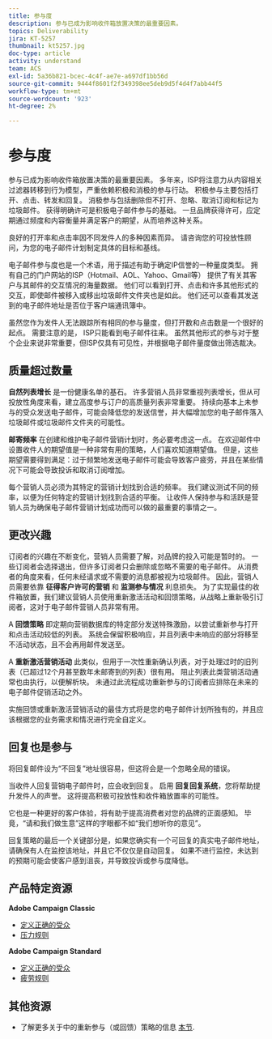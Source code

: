 ```yaml
---
title: 参与度
description: 参与已成为影响收件箱放置决策的最重要因素。
topics: Deliverability
jira: KT-5257
thumbnail: kt5257.jpg
doc-type: article
activity: understand
team: ACS
exl-id: 5a36b821-bcec-4c4f-ae7e-a697df1bb56d
source-git-commit: 9444f8601f2f349398ee5deb9d5f4d4f7abb44f5
workflow-type: tm+mt
source-wordcount: '923'
ht-degree: 2%

---
```


# 参与度

参与已成为影响收件箱放置决策的最重要因素。 多年来，ISP将注意力从内容相关过滤器转移到行为模型，严重依赖积极和消极的参与行动。 积极参与主要包括打开、点击、转发和回复。 消极参与包括删除但不打开、忽略、取消订阅和标记为垃圾邮件。 获得明确许可是积极电子邮件参与的基础。 一旦品牌获得许可，应定期通过频度和内容衡量并满足客户的期望，从而培养这种关系。

良好的打开率和点击率因不同发件人的多种因素而异。 请咨询您的可投放性顾问，为您的电子邮件计划制定具体的目标和基线。

电子邮件参与度也是一个术语，用于描述有助于确定IP信誉的一种量度类型。 拥有自己的门户网站的ISP（Hotmail、AOL、Yahoo、Gmail等） 提供了有关其客户与其邮件的交互情况的海量数据。 他们可以看到打开、点击和许多其他形式的交互，即使邮件被移入或移出垃圾邮件文件夹也是如此。 他们还可以查看其发送到的电子邮件地址是否位于客户端通讯簿中。

虽然您作为发件人无法跟踪所有相同的参与量度，但打开数和点击数是一个很好的起点。 需要注意的是， ISP只能看到电子邮件往来。 虽然其他形式的参与对于整个企业来说非常重要，但ISP仅具有可见性，并根据电子邮件量度做出筛选裁决。

## 质量超过数量

**自然列表增长** 是一份健康名单的基石。 许多营销人员非常重视列表增长，但从可投放性角度来看，建立高度参与订户的高质量列表非常重要。 持续向基本上未参与的受众发送电子邮件，可能会降低您的发送信誉，并大幅增加您的电子邮件落入垃圾邮件或垃圾邮件文件夹的可能性。

**邮寄频率** 在创建和维护电子邮件营销计划时，务必要考虑这一点。 在欢迎邮件中设置收件人的期望值是一种非常有用的策略，人们喜欢知道期望值。 但是，这些期望需要得到满足：过于频繁地发送电子邮件可能会导致客户疲劳，并且在某些情况下可能会导致投诉和取消订阅增加。

每个营销人员必须为其特定的营销计划找到合适的频率。 我们建议测试不同的频率，以便为任何特定的营销计划找到合适的平衡。 让收件人保持参与和活跃是营销人员为确保电子邮件营销计划成功而可以做的最重要的事情之一。

## 更改兴趣

订阅者的兴趣在不断变化，营销人员需要了解，对品牌的投入可能是暂时的。 一些订阅者会选择退出，但许多订阅者只会删除或忽略不需要的电子邮件。 从消费者的角度来看，任何未经请求或不需要的消息都被视为垃圾邮件。 因此，营销人员需要依靠 **征得客户许可的营销** 和 **监测参与情况** 利息损失。 为了实现最佳的收件箱放置，我们建议营销人员使用重新激活活动和回馈策略，从战略上重新吸引订阅者，这对于电子邮件营销人员非常有用。

A **回馈策略** 即定期向营销数据库的特定部分发送特殊激励，以尝试重新参与打开和点击活动较低的列表。 系统会保留积极响应，并且列表中未响应的部分将移至不活动状态，且不会再用邮件发送至。

A **重新激活营销活动** 此类似，但用于一次性重新确认列表，对于处理过时的旧列表（已超过12个月甚至数年未邮寄到的列表）很有用。 阻止列表此类营销活动通常也由执行，以便解析块。 未通过此流程成功重新参与的订阅者应排除在未来的电子邮件促销活动之外。

实施回馈或重新激活营销活动的最佳方式将是您的电子邮件计划所独有的，并且应该根据您的业务需求和情况进行完全自定义。

## 回复也是参与

将回复邮件设为“不回复”地址很容易，但这将会是一个忽略全局的错误。

当收件人回复营销电子邮件时，应会收到回复。 启用 **回复回复系统**，您将帮助提升发件人的声誉。 这将提高积极可投放性和收件箱放置率的可能性。

它也是一种更好的客户体验，将有助于提高消费者对您的品牌的正面感知。 毕竟，“请和我们做生意”这样的字眼都不如“我们想听你的意见”。

回复策略的最后一个关键部分是，如果您确实有一个可回复的真实电子邮件地址，请确保有人在监控该地址，并且它不仅仅是自动回复。 如果不进行监控，未达到的预期可能会使客户感到沮丧，并导致投诉或参与度降低。

## 产品特定资源

**Adobe Campaign Classic**

* [定义正确的受众](https://experienceleague.adobe.com/docs/campaign-standard/using/communication-channels/delivery-bestpractices/define-the-right-audience.html#communication-channels)
* [压力规则](https://experienceleague.adobe.com/docs/campaign-classic/using/orchestrating-campaigns/campaign-optimization/pressure-rules.html)

**Adobe Campaign Standard**

* [定义正确的受众](https://experienceleague.adobe.com/docs/campaign-standard/using/communication-channels/delivery-bestpractices/define-the-right-audience.html)
* [疲劳规则](https://experienceleague.adobe.com/docs/campaign-standard/using/testing-and-sending/working-with-typology-rules/fatigue-rules.html)

## 其他资源

* 了解更多关于中的重新参与（或回馈）策略的信息 [本节](/help/additional-resources/re-engagement.md).
